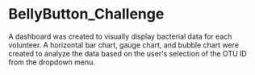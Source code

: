 # BellyButton_Challenge
A dashboard was created to visually display bacterial data for each volunteer. A horizontal bar chart, gauge chart, and bubble chart were created to analyze the data based on the user's selection of the OTU ID from the dropdown menu. 

